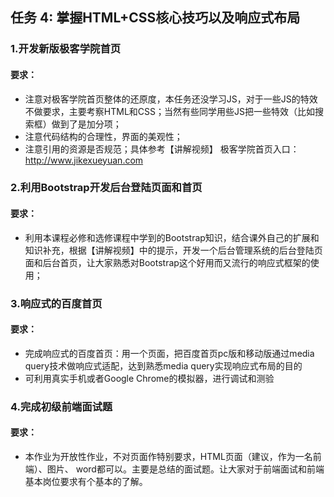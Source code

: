 ## 任务 4: 掌握HTML+CSS核心技巧以及响应式布局

### 1.开发新版极客学院首页
#### 要求：
* 注意对极客学院首页整体的还原度，本任务还没学习JS，对于一些JS的特效不做要求，主要考察HTML和CSS；当然有些同学用些JS把一些特效（比如搜索框）做到了是加分项；
* 注意代码结构的合理性，界面的美观性；
* 注意引用的资源是否规范；具体参考【讲解视频】
极客学院首页入口：http://www.jikexueyuan.com


### 2.利用Bootstrap开发后台登陆页面和首页
#### 要求：
* 利用本课程必修和选修课程中学到的Bootstrap知识，结合课外自己的扩展和知识补充，根据【讲解视频】中的提示，开发一个后台管理系统的后台登陆页面和后台首页，让大家熟悉对Bootstrap这个好用而又流行的响应式框架的使用；


### 3.响应式的百度首页
#### 要求：
* 完成响应式的百度首页：用一个页面，把百度首页pc版和移动版通过media query技术做响应式适配，达到熟悉media query实现响应式布局的目的
* 可利用真实手机或者Google Chrome的模拟器，进行调试和测验


### 4.完成初级前端面试题
#### 要求：
* 本作业为开放性作业，不对页面作特别要求，HTML页面（建议，作为一名前端）、图片、
word都可以。主要是总结的面试题。让大家对于前端面试和前端基本岗位要求有个基本的了解。